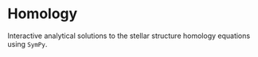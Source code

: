 # Homology

Interactive analytical solutions to the stellar structure homology equations using `SymPy`.
